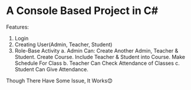 # A Console Based Project in C#
Features: 
1. Login
2. Creating User(Admin, Teacher, Student)
3. Role-Base Activity
  a. Admin Can: Create Another Admin, Teacher & Student. Create Course. Include Teacher & Student into Course. Make Schedule For Class
  b. Teacher Can Check Attendance of Classes
  c. Student Can Give Attendance.

Though There Have Some Issue, It Works😊
